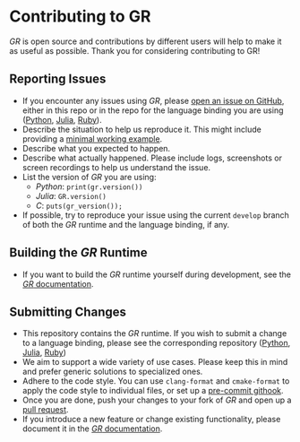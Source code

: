 # Contributing to GR

*GR* is open source and contributions by different users will help to make it as useful as possible. Thank you for considering contributing to GR!

## Reporting Issues

- If you encounter any issues using *GR*, please [open an issue on GitHub](https://github.com/sciapp/gr/issues/new), either in this repo or in the repo for the language binding you are using ([Python](https://github.com/sciapp/python-gr/issues/new), [Julia](https://github.com/jheinen/GR.jl/issues/new), [Ruby](https://github.com/red-data-tools/GR.rb/issues/new)).
- Describe the situation to help us reproduce it. This might include providing a [minimal working example](https://stackoverflow.com/help/minimal-reproducible-example).
- Describe what you expected to happen.
- Describe what actually happened. Please include logs, screenshots or screen recordings to help us understand the issue.
- List the version of *GR* you are using:
  - *Python*: `print(gr.version())`
  - *Julia*: `GR.version()`
  - *C*: `puts(gr_version());`
- If possible, try to reproduce your issue using the current `develop` branch of both the *GR* runtime and the language binding, if any.

## Building the *GR* Runtime

- If you want to build the *GR* runtime yourself during development, see the [*GR* documentation](https://gr-framework.org/building.html).

## Submitting Changes

- This repository contains the *GR* runtime. If you wish to submit a change to a language binding, please see the corresponding repository ([Python](https://github.com/sciapp/python-gr/), [Julia](https://github.com/jheinen/GR.jl/), [Ruby](https://github.com/red-data-tools/GR.rb/))
- We aim to support a wide variety of use cases. Please keep this in mind and prefer generic solutions to specialized ones.
- Adhere to the code style. You can use `clang-format` and `cmake-format` to apply the code style to individual files, or set up a [pre-commit githook](https://github.com/sciapp/gr/blob/develop/.githooks/pre-commit).
- Once you are done, push your changes to your fork of *GR* and open up a [pull request](https://github.com/sciapp/gr/compare).
- If you introduce a new feature or change existing functionality, please document it in the [*GR* documentation](https://github.com/sciapp/gr-documentation).
